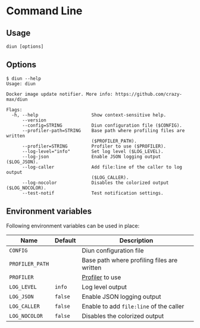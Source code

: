 # Command Line

## Usage

```shell
diun [options]
```

## Options

```
$ diun --help
Usage: diun

Docker image update notifier. More info: https://github.com/crazy-max/diun

Flags:
  -h, --help                    Show context-sensitive help.
      --version
      --config=STRING           Diun configuration file ($CONFIG).
      --profiler-path=STRING    Base path where profiling files are written
                                ($PROFILER_PATH).
      --profiler=STRING         Profiler to use ($PROFILER).
      --log-level="info"        Set log level ($LOG_LEVEL).
      --log-json                Enable JSON logging output ($LOG_JSON).
      --log-caller              Add file:line of the caller to log output
                                ($LOG_CALLER).
      --log-nocolor             Disables the colorized output ($LOG_NOCOLOR).
      --test-notif              Test notification settings.
```

## Environment variables

Following environment variables can be used in place:

| Name               | Default       | Description   |
|--------------------|---------------|---------------|
| `CONFIG`           |               | Diun configuration file |
| `PROFILER_PATH`    |               | Base path where profiling files are written |
| `PROFILER`         |               | [Profiler](../faq.md#profiling) to use |
| `LOG_LEVEL`        | `info`        | Log level output |
| `LOG_JSON`         | `false`       | Enable JSON logging output |
| `LOG_CALLER`       | `false`       | Enable to add `file:line` of the caller |
| `LOG_NOCOLOR`      | `false`       | Disables the colorized output |
